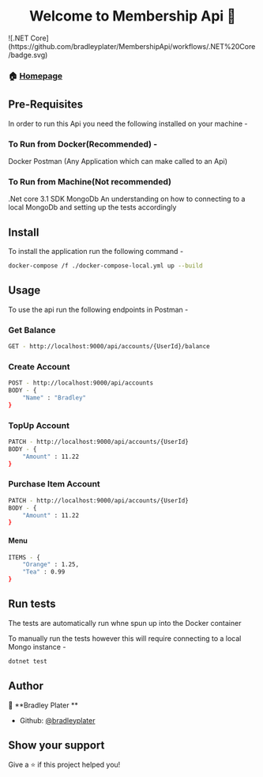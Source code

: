 <h1 align="center">Welcome to Membership Api  👋</h1>
![.NET Core](https://github.com/bradleyplater/MembershipApi/workflows/.NET%20Core/badge.svg)

### 🏠 [Homepage](https://github.com/bradleyplater/MembershipApi)

## Pre-Requisites
In order to run this Api you need the following installed on your machine - 

### To Run from Docker(Recommended) - 
Docker
Postman (Any Application which can make called to an Api)

### To Run from Machine(Not recommended) 
.Net core 3.1 SDK
MongoDb
An understanding on how to connecting to a local MongoDb and setting up the tests accordingly


## Install 
To install the application run the following command - 
```sh
docker-compose /f ./docker-compose-local.yml up --build
```

## Usage
To use the api run the following endpoints in Postman - 
### Get Balance
```sh
GET - http://localhost:9000/api/accounts/{UserId}/balance
```

### Create Account
```sh
POST - http://localhost:9000/api/accounts
BODY - {
    "Name" : "Bradley"
}
```
### TopUp Account
```sh
PATCH - http://localhost:9000/api/accounts/{UserId}
BODY - {
    "Amount" : 11.22
}
```
### Purchase Item Account
```sh
PATCH - http://localhost:9000/api/accounts/{UserId}
BODY - {
    "Amount" : 11.22
}
```
#### Menu
```sh
ITEMS - {
    "Orange" : 1.25,
    "Tea" : 0.99
}
```


## Run tests
The tests are automatically run whne spun up into the Docker container

To manually run the tests however this will require connecting to a local Mongo instance -
```sh
dotnet test
```

## Author

👤 **Bradley Plater **

* Github: [@bradleyplater](https://github.com/bradleyplater)

## Show your support

Give a ⭐️ if this project helped you!
